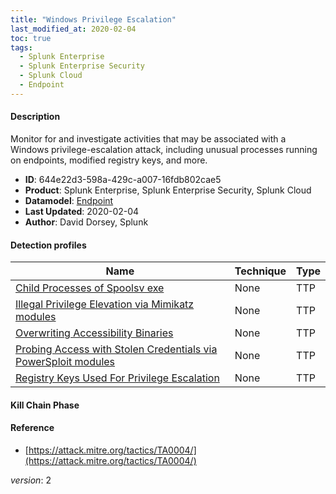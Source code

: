 ```yaml
---
title: "Windows Privilege Escalation"
last_modified_at: 2020-02-04
toc: true
tags:
  - Splunk Enterprise
  - Splunk Enterprise Security
  - Splunk Cloud
  - Endpoint
---
```


#### Description

Monitor for and investigate activities that may be associated with a Windows privilege-escalation attack, including unusual processes running on endpoints, modified registry keys, and more.

- **ID**: 644e22d3-598a-429c-a007-16fdb802cae5
- **Product**: Splunk Enterprise, Splunk Enterprise Security, Splunk Cloud
- **Datamodel**: [Endpoint](https://docs.splunk.com/Documentation/CIM/latest/User/Endpoint)
- **Last Updated**: 2020-02-04
- **Author**: David Dorsey, Splunk

#### Detection profiles

| Name        | Technique   | Type         |
| ----------- | ----------- |--------------|
| [Child Processes of Spoolsv exe](/endpoint/child_processes_of_spoolsv_exe/) | None | TTP |
| [Illegal Privilege Elevation via Mimikatz modules](/endpoint/illegal_privilege_elevation_via_mimikatz_modules/) | None | TTP |
| [Overwriting Accessibility Binaries](/endpoint/overwriting_accessibility_binaries/) | None | TTP |
| [Probing Access with Stolen Credentials via PowerSploit modules](/endpoint/probing_access_with_stolen_credentials_via_powersploit_modules/) | None | TTP |
| [Registry Keys Used For Privilege Escalation](/endpoint/registry_keys_used_for_privilege_escalation/) | None | TTP |

#### Kill Chain Phase



#### Reference

* [https://attack.mitre.org/tactics/TA0004/](https://attack.mitre.org/tactics/TA0004/)



_version_: 2